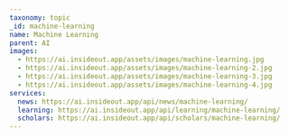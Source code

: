 ```yaml
---
taxonomy: topic
_id: machine-learning
name: Machine Learning
parent: AI
images:
  - https://ai.insideout.app/assets/images/machine-learning.jpg
  - https://ai.insideout.app/assets/images/machine-learning-2.jpg
  - https://ai.insideout.app/assets/images/machine-learning-3.jpg
  - https://ai.insideout.app/assets/images/machine-learning-4.jpg
services:
  news: https://ai.insideout.app/api/news/machine-learning/
  learning: https://ai.insideout.app/api/learning/machine-learning/
  scholars: https://ai.insideout.app/api/scholars/machine-learning/
---
```

